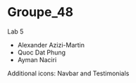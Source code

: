 # Groupe_48
Lab 5
- Alexander Azizi-Martin
- Quoc Dat Phung
- Ayman Naciri

Additional icons: Navbar and Testimonials
